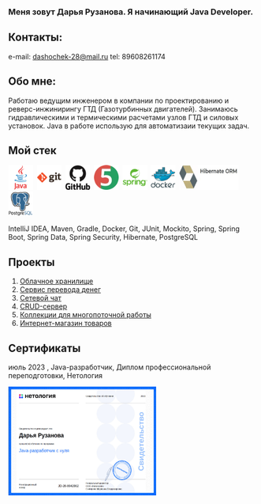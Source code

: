 ### **Меня зовут Дарья Рузанова. Я начинающий Java Developer.**
## Контакты:
e-mail: dashochek-28@mail.ru
tel: 89608261174

## Обо мне:
Работаю ведущим инженером в компании по проектированию и реверс-инжинирингу ГТД (Газотурбинных двигателей). Занимаюсь гидравлическими и термическими расчетами узлов ГТД и силовых установок. Java в работе использую для автоматизаии текущих задач. 

## Мой стек
<div>
  <img src="https://github.com/DariaRuzanova/Portfolio_/blob/main/images/java-original-wordmark.svg" width="50" height="50" title="Java">&nbsp
  <img src="https://github.com/DariaRuzanova/Portfolio_/blob/main/images/git-original-wordmark.svg" width="50" height="50" title="Git">&nbsp
  <img src="https://github.com/DariaRuzanova/Portfolio_/blob/main/images/github-original-wordmark.svg" width="50" height="50" title="GitHub">&nbsp
  <img src="https://github.com/DariaRuzanova/Portfolio_/blob/main/images/junit5Log.webp" width="50" height="50" title="JUnit">&nbsp
  <img src="https://github.com/DariaRuzanova/Portfolio_/blob/main/images/spring-original-wordmark.svg" width="50" height="50" title="Spring">&nbsp
  <img src="https://github.com/DariaRuzanova/Portfolio_/blob/main/images/docker-original-wordmark.svg" width="50" height="50" title="Docker">&nbsp
  <img src="https://github.com/DariaRuzanova/Portfolio_/blob/main/images/Hibernate.jpg" width="120" height="50" title="Hibernate">&nbsp
  <img src="https://github.com/DariaRuzanova/Portfolio_/blob/main/images/postgresql-original-wordmark.svg" width="50" height="50" title="PostgreSQL">&nbsp

 IntelliJ IDEA, Maven, Gradle, Docker, Git, JUnit, Mockito, Spring, Spring Boot, Spring Data, Spring Security, Hibernate, PostgreSQL

 ## Проекты

 1. [Облачное хранилище](https://github.com/DariaRuzanova/cloudStorage)
 2. [Сервис перевода денег](https://github.com/DariaRuzanova/transferMoneyService)
 3. [Сетевой чат](https://github.com/DariaRuzanova/CourseProjectNetworkChat/tree/main)
 4. [CRUD-сервер](https://github.com/DariaRuzanova/CRUD/tree/main)
 5. [Коллекции для многопоточной работы](https://github.com/DariaRuzanova/Analizer/tree/main)
 6. [Интернет-магазин товаров](https://github.com/DariaRuzanova/Patterns_SOLID/tree/main)

## Сертификаты
 июль 2023 , Java-разработчик, Диплом профессиональной переподготовки, Нетология
 <div>
  <img src="https://github.com/DariaRuzanova/Portfolio_/blob/main/images/certificate.jpg" width="300" height="220" title="certificate_netology">&nbsp
   

